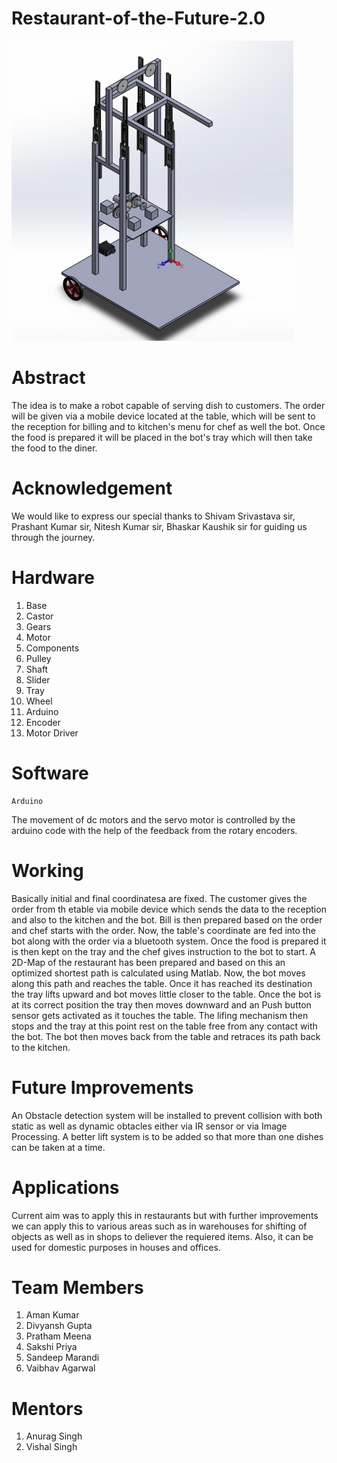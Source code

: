 # Restaurant-of-the-Future-2.0

![IsometricView](Images/IsoMetricView.jpg)

# Abstract
	
The idea is to make a robot capable of serving dish to customers. The order will be given via a mobile device located at the table, which will be sent to the reception for billing and to kitchen's menu for chef as well the bot.
Once the food is prepared it will be placed in the bot's tray which will then take the food to the diner.  

# Acknowledgement

We would like to express our special thanks to Shivam Srivastava sir, Prashant Kumar sir, Nitesh Kumar sir, Bhaskar Kaushik sir for guiding us through the journey.

# Hardware

1. Base
2. Castor
3. Gears
4. Motor
5. Components
6. Pulley
7. Shaft
8. Slider
9. Tray
10. Wheel
11. Arduino
12. Encoder
13. Motor Driver

# Software
	Arduino
The movement of dc motors and the servo motor is controlled by the arduino code with the help of the feedback from the rotary encoders.

# Working

Basically initial and final coordinatesa are fixed. The customer gives the order from th etable via mobile device which sends the data to the reception and also to the kitchen and the bot. Bill is then prepared based on the order and chef starts with the order. Now, the table's coordinate are fed into the bot along with the order via a bluetooth system.
Once the food is prepared it is then kept on the tray and the chef gives instruction to the bot to start.
A 2D-Map of the restaurant has been prepared and based on this an optimized shortest path is calculated using Matlab. Now, the bot moves along this path and reaches the table. Once it has reached its destination the tray lifts upward and bot moves little closer to the table.
Once the bot is at its correct position the tray then moves downward and an Push button sensor gets activated as it touches the table. The lifing mechanism then stops and the tray at this point rest on the table free from any contact with the bot. The bot then moves back from the table and retraces its path back to the kitchen.
	
# Future Improvements

An Obstacle detection system will be installed to prevent collision with both static as well as dynamic obtacles either via IR sensor or via Image Processing.
A better lift system is to be added so that more than one dishes can be taken at a time. 	

# Applications

Current aim was to apply this in restaurants but with further improvements we can apply this to various areas such as in warehouses for shifting of objects as well as in shops to deliever the requiered items.
Also, it can be used for domestic purposes in houses and offices. 
 
# Team Members

1. Aman Kumar
2. Divyansh Gupta
3. Pratham Meena
4. Sakshi Priya
5. Sandeep Marandi
6. Vaibhav Agarwal

# Mentors

1. Anurag Singh
2. Vishal Singh
